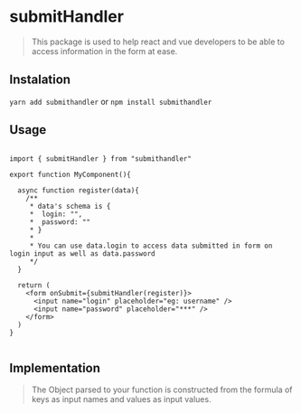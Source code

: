 # submitHandler

> This package is used to help react and vue developers to be able to access information in the form at ease.

## Instalation

`yarn add submithandler` or `npm install submithandler`


## Usage

```tsx

import { submitHandler } from "submithandler"

export function MyComponent(){

  async function register(data){
    /**
     * data's schema is {
     *  login: "",
     *  password: ""
     * }
     * 
     * You can use data.login to access data submitted in form on login input as well as data.password
     */
  }

  return (
    <form onSubmit={submitHandler(register)}>
      <input name="login" placeholder="eg: username" />
      <input name="password" placeholder="***" />
    </form>
  )
}


```


## Implementation

> The Object parsed to your function is constructed from the formula of keys as input names and values as input values.

